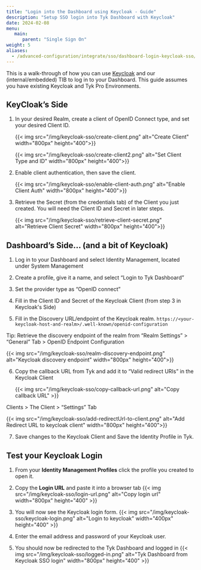 ```yaml
---
title: "Login into the Dashboard using Keycloak - Guide"
description: "Setup SSO login into Tyk Dashboard with Keycloak"
date: 2024-02-08
menu:
   main:
      parent: "Single Sign On"
weight: 5
aliases:
  - /advanced-configuration/integrate/sso/dashboard-login-keycloak-sso/
---
```



This is a walk-through of how you can use [Keycloak](https://www.keycloak.org) and our (internal/embedded) TIB to log in to your Dashboard. This guide assumes you have existing Keycloak and Tyk Pro Environments.

## KeyCloak’s Side
1. In your desired Realm, create a client of OpenID Connect type, and set your desired Client ID.

   {{< img src="/img/keycloak-sso/create-client.png" alt="Create Client" width="800px" height="400">}}

   {{< img src="/img/keycloak-sso/create-client2.png" alt="Set Client Type and ID" width="800px" height="400">}}


3. Enable client authentication, then save the client.

   {{< img src="/img/keycloak-sso/enable-client-auth.png" alt="Enable Client Auth" width="800px" height="400">}}


4. Retrieve the Secret (from the credentials tab) of the Client you just created. You will need the Client ID and Secret in later steps.

   {{< img src="/img/keycloak-sso/retrieve-client-secret.png" alt="Retrieve Client Secret" width="800px" height="400">}}



## Dashboard’s Side… (and a bit of Keycloak)

1. Log in to your Dashboard and select Identity Management, located under System Management

2. Create a profile, give it a name, and select “Login to Tyk Dashboard”

3. Set the provider type as “OpenID connect”

4. Fill in the Client ID and Secret of the Keycloak Client (from step 3 in Keycloak's Side)

5. Fill in the Discovery URL/endpoint of the Keycloak realm. `https://<your-keycloak-host-and-realm>/.well-known/openid-configuration`

Tip: Retrieve the discovery endpoint of the realm from “Realm Settings” > “General” Tab > OpenID Endpoint Configuration

   {{< img src="/img/keycloak-sso/realm-discovery-endpoint.png" alt="Keycloak discovery endpoint" width="800px" height="400">}}

6. Copy the callback URL from Tyk and add it to “Valid redirect URIs” in the Keycloak Client

   {{< img src="/img/keycloak-sso/copy-callback-url.png" alt="Copy callback URL" >}}

Clients > The Client > “Settings” Tab

   {{< img src="/img/keycloak-sso/add-redirectUrl-to-client.png" alt="Add Redirect URL to keycloak client" width="800px" height="400">}}


7. Save changes to the Keycloak Client and Save the Identity Profile in Tyk.


## Test your Keycloak Login
1. From your **Identity Management Profiles** click the profile you created to open it.

2. Copy the **Login URL** and paste it into a browser tab
   {{< img src="/img/keycloak-sso/login-url.png" alt="Copy login url" width="800px" height="400" >}}

3. You will now see the Keycloak login form.
   {{< img src="/img/keycloak-sso/keycloak-login.png" alt="Login to keycloak" width="400px" height="400" >}}

4. Enter the email address and password of your Keycloak user.

5. You should now be redirected to the Tyk Dashboard and logged in
   {{< img src="/img/keycloak-sso/logged-in.png" alt="Tyk Dashboard from Keycloak SSO login" width="800px" height="400" >}}
